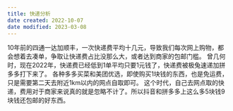```yaml
---
title: 快递分析
date created: 2022-10-07
date modified: 2023-03-08
---
```


10年前的四通一达加顺丰，一次快递费平均十几元，导致我们每次网上购物，都会想着去凑单，争取让快递费占比没那么大，或者达到商家的包邮门槛。
曾几何时，现在2022年，快递费已经低到1单平均只要1元钱了，快递费被极兔速递加拼多多打下来了。
各种多多买菜和美团优选，即使购买1块钱的东西，也是免运费，只是需要第二天去附近1km以内的网点自取即可。
这个时代，自己去网点取的快递，费用对于商家来说真的就是忽略不计了。所以抖音和拼多多上这么多5块钱9块钱还包邮的好东西。
